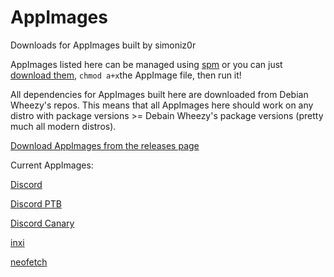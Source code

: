 # AppImages
Downloads for AppImages built by simoniz0r

AppImages listed here can be managed using [spm](https://github.com/simoniz0r/spm) or you can just [download them](https://github.com/simoniz0r/AppImages/releases), `chmod a+x`the AppImage file, then run it!

All dependencies for AppImages built here are downloaded from Debian Wheezy's repos.  This means that all AppImages here should work on any distro with package versions >= Debain Wheezy's package versions (pretty much all modern distros).

[Download AppImages from the releases page](https://github.com/simoniz0r/AppImages/releases)

Current AppImages:

[Discord](https://discordapp.com)

[Discord PTB](https://discordapp.com)

[Discord Canary](https://discordapp.com)

[inxi](https://github.com/smxi/inxi)

[neofetch](https://github.com/dylanaraps/neofetch)
